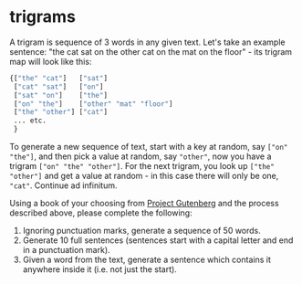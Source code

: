 # trigrams

A trigram is sequence of 3 words in any given text. Let's take an example sentence: "the cat sat on the other cat on the mat on the floor" - its trigram map will look like this:
```clj
{["the" "cat"]   ["sat"]
 ["cat" "sat"]   ["on"]
 ["sat" "on"]    ["the"]
 ["on" "the"]    ["other" "mat" "floor"]
 ["the" "other"] ["cat"]
 ... etc.
 }
 ```

To generate a new sequence of text, start with a key at random, say `["on" "the"]`, and then pick a value at random, say `"other"`, now you have a trigram `["on" "the" "other"]`. For the next trigram, you look up `["the" "other"]` and get a value at random - in this case there will only be one, `"cat"`. Continue ad infinitum.

Using a book of your choosing from [Project Gutenberg](https://www.gutenberg.org/) and the process described above, please complete the following:

1. Ignoring punctuation marks, generate a sequence of 50 words.
2. Generate 10 full sentences (sentences start with a capital letter and end in a punctuation mark).
3. Given a word from the text, generate a sentence which contains it anywhere inside it (i.e. not just the start).

